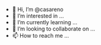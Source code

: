 - 👋 Hi, I’m @casareno
- 👀 I’m interested in ...
- 🌱 I’m currently learning ...
- 💞️ I’m looking to collaborate on ...
- 📫 How to reach me ...

<!---
casareno/casareno is a ✨ special ✨ repository because its `README.md` (this file) appears on your GitHub profile.
You can click the Preview link to take a look at your changes.
--->

